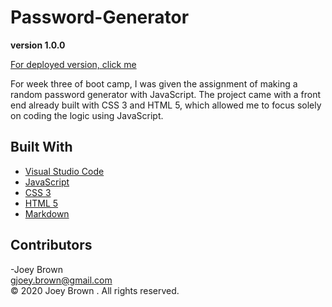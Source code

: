 # Password-Generator

**version 1.0.0**

[For deployed version, click me](https://joeybrown-ctrl.github.io/)

For week three of boot camp, I was given the assignment of making a random password generator with JavaScript. The project came with a front end already built with CSS 3 and HTML 5, which allowed me to focus solely on coding the logic using JavaScript. 


## Built With

* [Visual Studio Code](https://code.visualstudio.com/)
* [JavaScript](https://developer.mozilla.org/en-US/docs/Web/JavaScript)
* [CSS 3](https://developer.mozilla.org/en-US/docs/Web/CSS)
* [HTML 5](https://developer.mozilla.org/en-US/docs/Web/Guide/HTML/HTML5)
* [Markdown](https://guides.github.com/features/mastering-markdown/) 

## Contributors

-Joey Brown <br> <gjoey.brown@gmail.com> <br> &copy; 2020 Joey Brown . All rights reserved.
